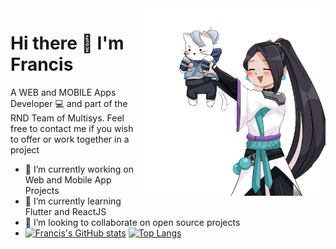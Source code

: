 <img display="float" align="right" width="300" src="https://raw.githubusercontent.com/dickyrey/dickyrey/main/download-removebg-preview.png">
<h1 align="left">Hi there 👋  I'm Francis</h1> 
A WEB and MOBILE Apps Developer 💻 and part of the RND Team of Multisys. 
Feel free to contact me if you wish to offer or work together in a project

- 🔭 I’m currently working on Web and Mobile App Projects
- 🌱 I’m currently learning Flutter and ReactJS
- 👯 I’m looking to collaborate on open source projects
- [![Francis's GitHub stats](https://github-readme-stats.vercel.app/api?username=fjbMultisys)](https://github.com/fjbMultisys/github-readme-stats) [![Top Langs](https://github-readme-stats.vercel.app/api/top-langs/?username=fjbMultisys)](https://github.com/fjbMultisys/github-readme-stats)


